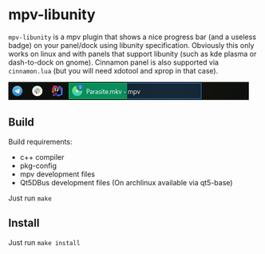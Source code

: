 # mpv-libunity
`mpv-libunity` is a mpv plugin that shows a nice progress bar (and a useless badge) on your panel/dock using libunity specification. Obviously this only works on linux and with panels that support libunity (such as kde plasma or dash-to-dock on gnome). Cinnamon panel is also supported via `cinnamon.lua` (but you will need xdotool and xprop in that case).

![](image.png)

## Build
Build requirements:
 - c++ compiler
 - pkg-config
 - mpv development files
 - Qt5DBus development files (On archlinux available via qt5-base)

Just run `make`

## Install
Just run `make install`
